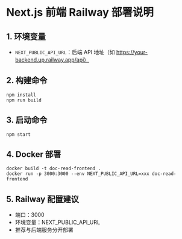 # Next.js 前端 Railway 部署说明

## 1. 环境变量
- `NEXT_PUBLIC_API_URL`：后端 API 地址（如 https://your-backend.up.railway.app/api）

## 2. 构建命令
```
npm install
npm run build
```

## 3. 启动命令
```
npm start
```

## 4. Docker 部署
```
docker build -t doc-read-frontend .
docker run -p 3000:3000 --env NEXT_PUBLIC_API_URL=xxx doc-read-frontend
```

## 5. Railway 配置建议
- 端口：3000
- 环境变量：NEXT_PUBLIC_API_URL
- 推荐与后端服务分开部署 